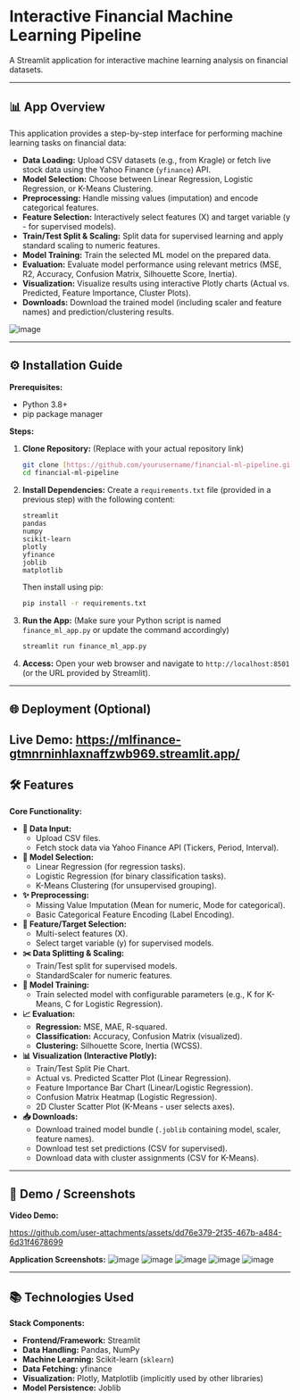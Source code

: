 # Interactive Financial Machine Learning Pipeline

A Streamlit application for interactive machine learning analysis on financial datasets.

---

## 📊 App Overview
This application provides a step-by-step interface for performing machine learning tasks on financial data:
-   **Data Loading:** Upload CSV datasets (e.g., from Kragle) or fetch live stock data using the Yahoo Finance (`yfinance`) API.
-   **Model Selection:** Choose between Linear Regression, Logistic Regression, or K-Means Clustering.
-   **Preprocessing:** Handle missing values (imputation) and encode categorical features.
-   **Feature Selection:** Interactively select features (X) and target variable (y - for supervised models).
-   **Train/Test Split & Scaling:** Split data for supervised learning and apply standard scaling to numeric features.
-   **Model Training:** Train the selected ML model on the prepared data.
-   **Evaluation:** Evaluate model performance using relevant metrics (MSE, R2, Accuracy, Confusion Matrix, Silhouette Score, Inertia).
-   **Visualization:** Visualize results using interactive Plotly charts (Actual vs. Predicted, Feature Importance, Cluster Plots).
-   **Downloads:** Download the trained model (including scaler and feature names) and prediction/clustering results.
  
![image](https://github.com/user-attachments/assets/4b50d827-2b66-4a94-9ffb-703d1ac0d897)

---

## ⚙️ Installation Guide
**Prerequisites:**
-   Python 3.8+
-   pip package manager

**Steps:**
1.  **Clone Repository:** (Replace with your actual repository link)
    ```bash
    git clone [https://github.com/yourusername/financial-ml-pipeline.git](https://github.com/yourusername/financial-ml-pipeline.git)
    cd financial-ml-pipeline
    ```
2.  **Install Dependencies:** Create a `requirements.txt` file (provided in a previous step) with the following content:
    ```text
    streamlit
    pandas
    numpy
    scikit-learn
    plotly
    yfinance
    joblib
    matplotlib
    ```
    Then install using pip:
    ```bash
    pip install -r requirements.txt
    ```
3.  **Run the App:** (Make sure your Python script is named `finance_ml_app.py` or update the command accordingly)
    ```bash
    streamlit run finance_ml_app.py
    ```
4.  **Access:** Open your web browser and navigate to `http://localhost:8501` (or the URL provided by Streamlit).

---

## 🌐 Deployment (Optional)

**Live Demo:**
https://mlfinance-gtmnrninhlaxnaffzwb969.streamlit.app/
---

## 🛠️ Features
**Core Functionality:**

* **💾 Data Input:**
    * Upload CSV files.
    * Fetch stock data via Yahoo Finance API (Tickers, Period, Interval).
* **🤖 Model Selection:**
    * Linear Regression (for regression tasks).
    * Logistic Regression (for binary classification tasks).
    * K-Means Clustering (for unsupervised grouping).
* **✨ Preprocessing:**
    * Missing Value Imputation (Mean for numeric, Mode for categorical).
    * Basic Categorical Feature Encoding (Label Encoding).
* **🎯 Feature/Target Selection:**
    * Multi-select features (X).
    * Select target variable (y) for supervised models.
* **✂️ Data Splitting & Scaling:**
    * Train/Test split for supervised models.
    * StandardScaler for numeric features.
* **🧠 Model Training:**
    * Train selected model with configurable parameters (e.g., K for K-Means, C for Logistic Regression).
* **📈 Evaluation:**
    * **Regression:** MSE, MAE, R-squared.
    * **Classification:** Accuracy, Confusion Matrix (visualized).
    * **Clustering:** Silhouette Score, Inertia (WCSS).
* **📊 Visualization (Interactive Plotly):**
    * Train/Test Split Pie Chart.
    * Actual vs. Predicted Scatter Plot (Linear Regression).
    * Feature Importance Bar Chart (Linear/Logistic Regression).
    * Confusion Matrix Heatmap (Logistic Regression).
    * 2D Cluster Scatter Plot (K-Means - user selects axes).
* **📥 Downloads:**
    * Download trained model bundle (`.joblib` containing model, scaler, feature names).
    * Download test set predictions (CSV for supervised).
    * Download data with cluster assignments (CSV for K-Means).

---

## 📸 Demo / Screenshots


**Video Demo:**


https://github.com/user-attachments/assets/dd76e379-2f35-467b-a484-6d31f4678699


**Application Screenshots:**
![image](https://github.com/user-attachments/assets/42c5b4d4-539c-4b6a-b2b5-32a8fc601f92)
![image](https://github.com/user-attachments/assets/2d0d21cb-b8a5-4991-9349-acb3232a533a)
![image](https://github.com/user-attachments/assets/ce0b77fc-338a-4c2d-a897-1e2b7989ce79)
![image](https://github.com/user-attachments/assets/5e8e7848-b8e4-431e-bc0c-bd806561e6b4)
![image](https://github.com/user-attachments/assets/f12112ae-c77c-406e-84a3-f31f5acd9410)


---

## 📚 Technologies Used
**Stack Components:**

* **Frontend/Framework:** Streamlit
* **Data Handling:** Pandas, NumPy
* **Machine Learning:** Scikit-learn (`sklearn`)
* **Data Fetching:** yfinance
* **Visualization:** Plotly, Matplotlib (implicitly used by other libraries)
* **Model Persistence:** Joblib
